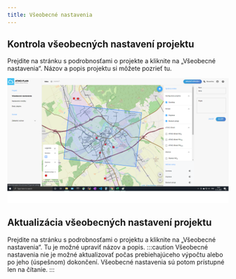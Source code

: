 ```yaml
---
title: Všeobecné nastavenia
---
```


## Kontrola všeobecných nastavení projektu

Prejdite na stránku s podrobnosťami o projekte a kliknite na „Všeobecné nastavenia“. Názov a popis projektu si môžete pozrieť tu.

![General settings](./images/case_general_settings_SK.png)

## Aktualizácia všeobecných nastavení projektu

Prejdite na stránku s podrobnosťami o projektu a kliknite na „Všeobecné nastavenia“. Tu je možné upraviť názov a popis.
:::caution
Všeobecné nastavenia nie je možné aktualizovať počas prebiehajúceho výpočtu alebo po jeho (úspešnom) dokončení. Všeobecné nastavenia sú potom prístupné len na čítanie.
:::

